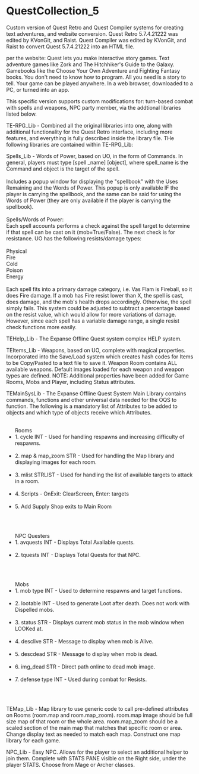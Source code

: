 # QuestCollection_5
Custom version of Quest Retro and Quest Compiler systems for creating text adventures, and website conversion.
Quest Retro 5.7.4.21222 was edited by KVonGit, and Raist.
Quest Compiler was edited by KVonGit, and Raist to convert Quest 5.7.4.21222 into an HTML file.

per the website: Quest lets you make interactive story games. Text adventure games like Zork and The Hitchhiker's Guide to the Galaxy. Gamebooks like the Choose Your Own Adventure and Fighting Fantasy books. You don't need to know how to program. All you need is a story to tell. Your game can be played anywhere. In a web browser, downloaded to a PC, or turned into an app.

This specific version supports custom modifications for: turn-based combat with spells and weapons, NPC party member, via the addtional libraries listed below.

TE-RPG_Lib - Combined all the original libraries into one, along with additional functionality for the Quest Retro interface, including more features, and everything is fully described inside the library file. THe following libraries are contained within TE-RPG_Lib:

Spells_Lib - Words of Power, based on UO, in the form of Commands. In general, players must type [spell _name] [object], where spell_name is the Command and object is the target of the spell.<br/><br/>Includes a popup window for displaying the "spellbook" with the Uses Remaining and the Words of Power. This popup is only available IF the player is carrying the spellbook, and the same can be said for using the Words of Power (they are only available if the player is carrying the spellbook).<br/><br/>Spells/Words of Power:<br/>Each spell accounts performs a check against the spell target to determine if that spell can be cast on it (mob=True/False). The next check is for resistance. UO has the following resists/damage types:<br/><br/>Physical<br/>Fire<br/>Cold<br/>Poison<br/>Energy<br/><br/>Each spell fits into a primary damage category, i.e. Vas Flam is Fireball, so it does Fire damage. If a mob has Fire resist lower than X, the spell is cast, does damage, and the mob's health drops accordingly. Otherwise, the spell simply fails. This system could be adjusted to subtract a percentage based on the resist value, which would allow for more variations of damage. However, since each spell has a variable damage range, a single resist check functions more easily.

TEHelp_Lib - The Expanse Offline Quest system complex HELP system.

TEItems_Lib - Weapons, based on UO, complete with magical properties. Incorporated into the Save/Load system which creates hash codes for Items to be Copy/Pasted to a text file to save it. Weapon Room contains ALL available weapons. Default images loaded for each weapon and weapon types are defined. NOTE: Additional properties have been added for Game Rooms, Mobs and Player, including Status attributes.

TEMainSysLib - The Expanse Offline Quest System Main Library contains commands, functions and other universal data needed for the OQS to function. The following is a mandatory list of Attributes to be added to objects and which type of objects receive which Attributes.<br><br><ul>Rooms<br><li>1. cycle INT - Used for handling respawns and increasing difficulty of respawns.</li><br><li>2. map & map_zoom STR - Used for handling the Map library and displaying images for each room.</li><br><li>3. mlist STRLIST - Used for handling the list of available targets to attack in a room.</li><br><li>4. Scripts - OnExit: ClearScreen, Enter: targets </li><br><li>5. Add Supply Shop exits to Main Room</li></ul><br><br><ul>NPC Questers<br><li>1. avquests INT - Displays Total Available quests.</li><br><li>2. tquests INT - Displays Total Quests for that NPC.</li></ul><br><br><ul>Mobs<br><li>1. mob type INT - Used to determine respawns and target functions.</li><br><li>2. lootable INT - Used to generate Loot after death. Does not work with Dispelled mobs.</li><br><li>3. status STR - Displays current mob status in the mob window when LOOKed at.</li><br><li>4. desclive STR - Message to display when mob is Alive.</li><br><li>5. descdead STR - Message to display when mob is dead.</li><br><li>6. img_dead STR - Direct path online to dead mob image.</li><br><li>7. defense type INT - Used during combat for Resists.</li></ul><br><br>

TEMap_Lib - Map library to use generic code to call pre-defined attributes on Rooms (room.map and room.map_zoom). room.map image should be full size map of that room or the whole area. room.map_zoom should be a scaled section of the main map that matches that specific room or area. Change display text as needed to match each map. Construct one map library for each game.

NPC_Lib - Easy NPC. Allows for the player to select an additional helper to join them. Complete with STATS PANE visible on the Right side, under the player STATS. Choose from Mage or Archer classes.
